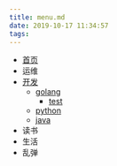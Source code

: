 ```yaml
---
title: menu.md
date: 2019-10-17 11:34:57
tags:
---
```

* [首页](/home)
* 运维
* [开发](/dev)
  * [golang](/dev/golang)
    * [test](/dev/golang/test)
  * [python](/dev/python)
  * [java](/dev/java)
* 读书
* 生活
* 乱弹

